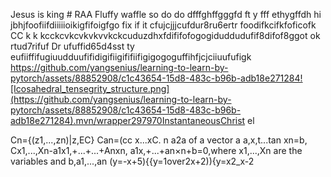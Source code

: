 Jesus is king # RAA
Fluffy waffle 
so do do dfffghffgggfd ft y fff ethygffdh hi jbhjfoofiifdiiiiioikigfifoigfgo fix if it cfujcjjjcufdur8ru6ertr foodifkcifkfoficofk CC k k kcckcvkcvkvkvvkckcuduzdhxfdififofogogiduddudufif8difof8ggot ok rtud7rifuf Dr ufuffid65d4sst ty eufiiffifugiuudduufifidigifiigififiifigigogoguffihfjcjciiuufufigk
https://github.com/yangsenius/learning-to-learn-by-pytorch/assets/88852908/c1c43654-15d8-483c-b96b-adb18e271284![Icosahedral_tensegrity_structure.png](https://github.com/yangsenius/learning-to-learn-by-pytorch/assets/88852908/c1c43654-15d8-483c-b96b-adb18e271284).mvn/wrapper297970InstantaneousChrist el

Cn={(z1,...,zn)|z,EC}
    Can=(cc x...xC.
              n
a2a of a vector a a,x,t...tan xn=b,
        Cx1,...,Xn-a1x1,+...+...+Anxn,
a1x,+...+an×n+b=0,where 
x1,...,Xn are the variables and
           b,a1,...,an
(y=-x+5){{y=1over2x+2)){y=x2_x-2
